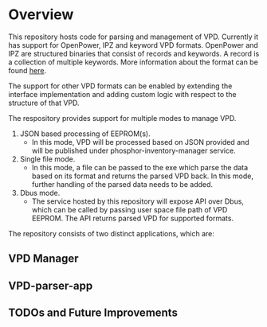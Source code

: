 # Overview

This repository hosts code for parsing and management of VPD. Currently it has
support for OpenPower, IPZ and keyword VPD formats. OpenPower and IPZ are
structured binaries that consist of records and keywords. A record is a
collection of multiple keywords. More information about the format can be found
[here](https://www-355.ibm.com/systems/power/openpower/posting.xhtml?postingId=1D060729AC96891885257E1B0053BC95).

The support for other VPD formats can be enabled by extending the interface
implementation and adding custom logic with respect to the structure of that
VPD.

The respository provides support for multiple modes to manage VPD.

1. JSON based processing of EEPROM(s).
   - In this mode, VPD will be processed based on JSON provided and will be
     published under phosphor-inventory-manager service.
2. Single file mode.
   - In this mode, a file can be passed to the exe which parse the data based on
     its format and returns the parsed VPD back. In this mode, further handling
     of the parsed data needs to be added.
3. Dbus mode.
   - The service hosted by this repository will expose API over Dbus, which can
     be called by passing user space file path of VPD EEPROM. The API returns
     parsed VPD for supported formats.

The repository consists of two distinct applications, which are:

## VPD Manager

## VPD-parser-app

## TODOs and Future Improvements
